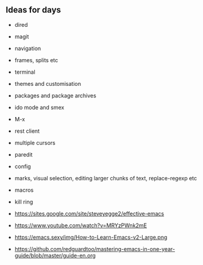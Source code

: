 ## Ideas for days

- dired
- magit
- navigation
- frames, splits etc
- terminal
- themes and customisation
- packages and package archives
- ido mode and smex
- M-x
- rest client
- multiple cursors
- paredit
- config
- marks, visual selection, editing larger chunks of text, replace-regexp etc
- macros
- kill ring

- https://sites.google.com/site/steveyegge2/effective-emacs
- https://www.youtube.com/watch?v=MRYzPWnk2mE
- https://emacs.sexy/img/How-to-Learn-Emacs-v2-Large.png
- https://github.com/redguardtoo/mastering-emacs-in-one-year-guide/blob/master/guide-en.org
